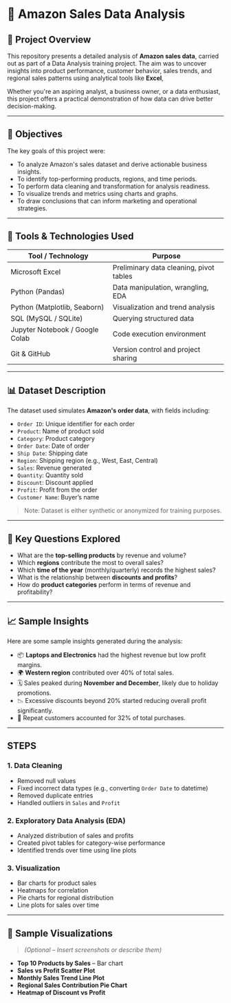 # 🛒 Amazon Sales Data Analysis
## 📌 Project Overview

This repository presents a detailed analysis of **Amazon sales data**, carried out as part of a Data Analysis training project. The aim was to uncover insights into product performance, customer behavior, sales trends, and regional sales patterns using analytical tools like **Excel**, 

Whether you're an aspiring analyst, a business owner, or a data enthusiast, this project offers a practical demonstration of how data can drive better decision-making.

---

## 🎯 Objectives

The key goals of this project were:

- To analyze Amazon's sales dataset and derive actionable business insights.
- To identify top-performing products, regions, and time periods.
- To perform data cleaning and transformation for analysis readiness.
- To visualize trends and metrics using charts and graphs.
- To draw conclusions that can inform marketing and operational strategies.

---

## 🧰 Tools & Technologies Used

| Tool / Technology   | Purpose                                      |
|---------------------|----------------------------------------------|
| Microsoft Excel     | Preliminary data cleaning, pivot tables      |
| Python (Pandas)     | Data manipulation, wrangling, EDA            |
| Python (Matplotlib, Seaborn) | Visualization and trend analysis    |
| SQL (MySQL / SQLite) | Querying structured data                    |
| Jupyter Notebook / Google Colab | Code execution environment        |
| Git & GitHub        | Version control and project sharing          |

---

## 📊 Dataset Description

The dataset used simulates **Amazon's order data**, with fields including:

- `Order ID`: Unique identifier for each order
- `Product`: Name of product sold
- `Category`: Product category
- `Order Date`: Date of order
- `Ship Date`: Shipping date
- `Region`: Shipping region (e.g., West, East, Central)
- `Sales`: Revenue generated
- `Quantity`: Quantity sold
- `Discount`: Discount applied
- `Profit`: Profit from the order
- `Customer Name`: Buyer’s name

> Note: Dataset is either synthetic or anonymized for training purposes.

---

## 🔎 Key Questions Explored

- What are the **top-selling products** by revenue and volume?
- Which **regions** contribute the most to overall sales?
- Which **time of the year** (monthly/quarterly) records the highest sales?
- What is the relationship between **discounts and profits**?
- How do **product categories** perform in terms of revenue and profitability?

---

## 📈 Sample Insights

Here are some sample insights generated during the analysis:

- 📦 **Laptops and Electronics** had the highest revenue but low profit margins.
- 🌍 **Western region** contributed over 40% of total sales.
- 🗓️ Sales peaked during **November and December**, likely due to holiday promotions.
- 📉 Excessive discounts beyond 20% started reducing overall profit significantly.
- 🔁 Repeat customers accounted for 32% of total purchases.

---

## STEPS

### 1. Data Cleaning
- Removed null values
- Fixed incorrect data types (e.g., converting `Order Date` to datetime)
- Removed duplicate entries
- Handled outliers in `Sales` and `Profit`

### 2. Exploratory Data Analysis (EDA)
- Analyzed distribution of sales and profits
- Created pivot tables for category-wise performance
- Identified trends over time using line plots

### 3. Visualization
- Bar charts for product sales
- Heatmaps for correlation
- Pie charts for regional distribution
- Line plots for sales over time

---

## 🧪 Sample Visualizations

> *(Optional – Insert screenshots or describe them)*

- **Top 10 Products by Sales** – Bar chart
- **Sales vs Profit Scatter Plot**
- **Monthly Sales Trend Line Plot**
- **Regional Sales Contribution Pie Chart**
- **Heatmap of Discount vs Profit**



